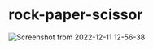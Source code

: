 # rock-paper-scissor
![Screenshot from 2022-12-11 12-56-38](https://user-images.githubusercontent.com/55851015/206891459-bdf21a46-1f33-4ced-8a77-9c8ba8072972.png)
